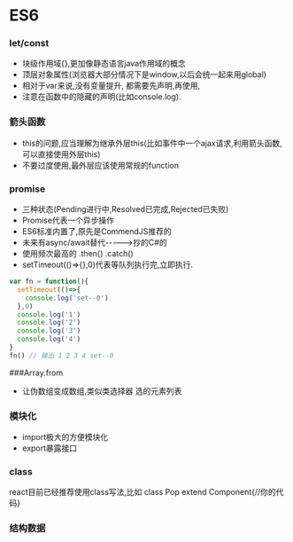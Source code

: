 # ES6

### let/const

- 块级作用域{},更加像静态语言java作用域的概念
- 顶层对象属性(浏览器大部分情况下是window,以后会统一起来用global)
- 相对于var来说,没有变量提升, 都需要先声明,再使用,
- 注意在函数中的隐藏的声明(比如console.log).

### 箭头函数 

- this的问题,应当理解为继承外层this(比如事件中一个ajax请求,利用箭头函数,可以直接使用外层this)
- 不要过度使用,最外层应该使用常规的function

### promise 

- 三种状态(Pending进行中,Resolved已完成,Rejected已失败)
- Promise代表一个异步操作
- ES6标准内置了,原先是CommendJS推荐的 
- 未来有async/await替代----->抄的C#的
- 使用频次最高的 .then()   .catch()
- setTimeout(()=>{},0)代表等队列执行完,立即执行.

```javascript
var fn = function(){
  setTimeout(()=>{
    console.log('set--0')
  },0)
  console.log('1')
  console.log('2')
  console.log('3')
  console.log('4')
}
fn() // 输出 1 2 3 4 set--0
```

###Array.from

- 让伪数组变成数组,类似类选择器 选的元素列表


### 模块化

- import极大的方便模块化
- export暴露接口

### class

react目前已经推荐使用class写法,比如 class Pop extend Component{//你的代码}



### 结构数据





